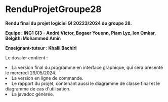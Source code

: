 # RenduProjetGroupe28
<b>Rendu final du projet logiciel GI 20223/2024 du groupe 28.</b>
<p><b>Equipe : ING1 GI3 - André Victor, Bogaer Youenn, Piam Lyz, Ion Omkar, Belgithi Mohammed Amin</b></p>
<p><b>Enseignant-tuteur : Khalil Bachiri</b></p>

<p>Le dossier contient :
        <li>La version final du programme en interface graphique, qui sera presenté le mercredi 29/05/2024.</li>
        <li>La version en ligne de commande.</li>
        <li>Le rapport du projet, contenant aussi le diagramme de classe final et le diagramme de cas d'utilisation.</li>
        <li>La javadoc générée.</li>
</p>
